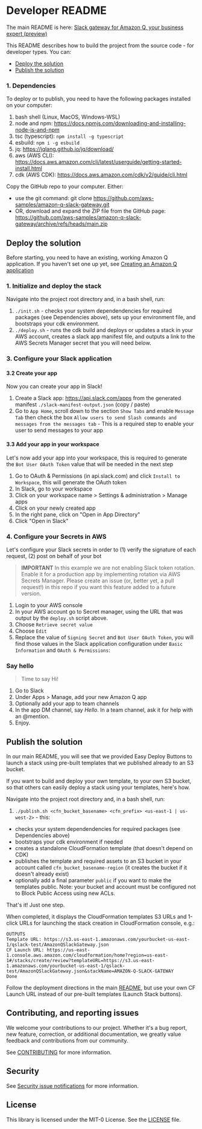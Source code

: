 # Developer README

The main README is here: [Slack gateway for Amazon Q, your business expert (preview)](./README.md)

This README describes how to build the project from the source code - for developer types. You can:
- [Deploy the solution](#deploy-the-solution)
- [Publish the solution](#publish-the-solution)

### 1. Dependencies

To deploy or to publish, you need to have the following packages installed on your computer:

1. bash shell (Linux, MacOS, Windows-WSL)
2. node and npm: https://docs.npmjs.com/downloading-and-installing-node-js-and-npm 
3. tsc (typescript): `npm install -g typescript`
4. esbuild: `npm i -g esbuild`
5. jq: https://jqlang.github.io/jq/download/
6. aws (AWS CLI): https://docs.aws.amazon.com/cli/latest/userguide/getting-started-install.html 
7. cdk (AWS CDK): https://docs.aws.amazon.com/cdk/v2/guide/cli.html

Copy the GitHub repo to your computer. Either:
- use the git command: git clone https://github.com/aws-samples/amazon-q-slack-gateway.git
- OR, download and expand the ZIP file from the GitHub page: https://github.com/aws-samples/amazon-q-slack-gateway/archive/refs/heads/main.zip

## Deploy the solution

Before starting, you need to have an existing, working Amazon Q application. If you haven't set one up yet, see [Creating an Amazon Q application](https://docs.aws.amazon.com/amazonq/latest/business-use-dg/create-app.html)

### 1. Initialize and deploy the stack

Navigate into the project root directory and, in a bash shell, run:

1. `./init.sh` - checks your system dependendencies for required packages (see Dependencies above), sets up your environment file, and bootstraps your cdk environment.
2. `./deploy.sh` - runs the cdk build and deploys or updates a stack in your AWS account, creates a slack app manifest file, and outputs a link to the AWS Secrets Manager secret that you will need below.

### 3. Configure your Slack application

#### 3.2 Create your app

Now you can create your app in Slack!

1. Create a Slack app: https://api.slack.com/apps from the generated manifest `./slack-manifest-output.json` (copy / paste)
2. Go to `App Home`, scroll down to the section `Show Tabs` and enable `Message Tab` then check the box `Allow users to send Slash commands and messages from the messages tab` - This is a required step to enable your user to send messages to your app

#### 3.3 Add your app in your workspace

Let's now add your app into your workspace, this is required to generate the `Bot User OAuth Token` value that will be needed in the next step

1. Go to OAuth & Permissions (in api.slack.com) and click `Install to Workspace`, this will generate the OAuth token
2. In Slack, go to your workspace
2. Click on your workspace name > Settings & administration > Manage apps
3. Click on your newly created app
4. In the right pane, click on "Open in App Directory"
5. Click "Open in Slack"

### 4. Configure your Secrets in AWS

Let's configure your Slack secrets in order to (1) verify the signature of each request, (2) post on behalf of your bot

> **IMPORTANT**
> In this example we are not enabling Slack token rotation. Enable it for a production app by implementing
> rotation via AWS Secrets Manager. 
> Please create an issue (or, better yet, a pull request!) in this repo if you want this feature added to a future version.

1. Login to your AWS console
2. In your AWS account go to Secret manager, using the URL that was output by the `deploy.sh` script above. 
3. Choose `Retrieve secret value`
4. Choose `Edit`
5. Replace the value of `Signing Secret` and `Bot User OAuth Token`, you will find those values in the Slack application configuration under `Basic Information` and `OAuth & Permissions`:

### Say hello
> Time to say Hi!

1. Go to Slack
2. Under Apps > Manage, add your new Amazon Q app
3. Optionally add your app to team channels
4. In the app DM channel, say *Hello*. In a team channel, ask it for help with an @mention.
5. Enjoy.


## Publish the solution

In our main README, you will see that we provided Easy Deploy Buttons to launch a stack using pre-built templates that we published already to an S3 bucket. 

If you want to build and deploy your own template, to your own S3 bucket, so that others can easily deploy a stack using your templates, here's how.

Navigate into the project root directory and, in a bash shell, run:

1. `./publish.sh <cfn_bucket_basename> <cfn_prefix> <us-east-1 | us-west-2>` - this:
  - checks your system dependendencies for required packages (see Dependencies above)
  - bootstraps your cdk environment if needed
  - creates a standalone CloudFormation template (that doesn't depend on CDK)
  - publishes the template and required assets to an S3 bucket in your account called `cfn_bucket_basename-region` (it creates the bucket if it doesn't already exist)
  - optionally add a final parameter `public` if you want to make the templates public. Note: your bucket and account must be configured not to Block Public Access using new ACLs.

That's it! Just one step.
  
When completed, it displays the CloudFormation templates S3 URLs and 1-click URLs for launching the stack creation in CloudFormation console, e.g.:
```
OUTPUTS
Template URL: https://s3.us-east-1.amazonaws.com/yourbucket-us-east-1/qslack-test/AmazonQSlackGateway.json
CF Launch URL: https://us-east-1.console.aws.amazon.com/cloudformation/home?region=us-east-1#/stacks/create/review?templateURL=https://s3.us-east-1.amazonaws.com/yourbucket-us-east-1/qslack-test/AmazonQSlackGateway.json&stackName=AMAZON-Q-SLACK-GATEWAY
Done
``````

Follow the deployment directions in the main [README](./README.md), but use your own CF Launch URL instead of our pre-built templates (Launch Stack buttons). 


## Contributing, and reporting issues

We welcome your contributions to our project. Whether it's a bug report, new feature, correction, or additional
documentation, we greatly value feedback and contributions from our community.

See [CONTRIBUTING](CONTRIBUTING.md) for more information.

## Security

See [Security issue notifications](CONTRIBUTING.md#security-issue-notifications) for more information.

## License

This library is licensed under the MIT-0 License. See the [LICENSE](./LICENSE) file.
